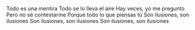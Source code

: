 Todo es una mentira
Todo se lo lleva el aire
Hay veces, yo me pregunto
Pero no sé contestarme
Porque todo lo que piensas tú
Son ilusiones, son ilusiones
Son ilusiones, son ilusiones
Son ilusiones, son ilusiones